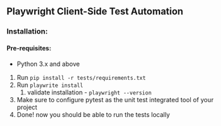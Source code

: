 ## Playwright Client-Side Test Automation

### Installation:

#### Pre-requisites:
* Python 3.x and above

1. Run `pip install -r tests/requirements.txt`
2. Run `playwrite install`
   1. validate installation - `playwright --version`
3. Make sure to configure pytest as the unit test integrated tool of your project
4. Done! now you should be able to run the tests locally